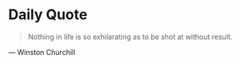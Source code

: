 # Daily Quote

> Nothing in life is so exhilarating as to be shot at without result.

— Winston Churchill

